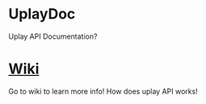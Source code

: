 # UplayDoc
Uplay API Documentation?

# [Wiki](https://github.com/Detanup01/UplayDoc/wiki)
Go to wiki to learn more info! How does uplay API works!
